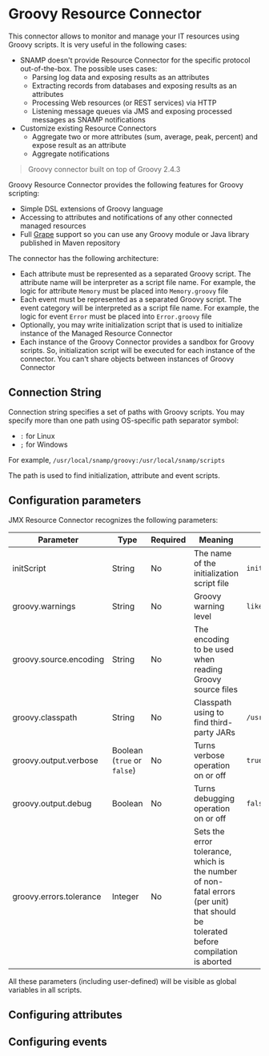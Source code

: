 Groovy Resource Connector
====

This connector allows to monitor and manage your IT resources using Groovy scripts. It is very useful in the following cases:
* SNAMP doesn't provide Resource Connector for the specific protocol out-of-the-box. The possible uses cases:
  * Parsing log data and exposing results as an attributes
  * Extracting records from databases and exposing results as an attributes
  * Processing Web resources (or REST services) via HTTP
  * Listening message queues via JMS and exposing processed messages as SNAMP notifications
* Customize existing Resource Connectors
  * Aggregate two or more attributes (sum, average, peak, percent) and expose result as an attribute
  * Aggregate notifications

> Groovy connector built on top of Groovy 2.4.3

Groovy Resource Connector provides the following features for Groovy scripting:
* Simple DSL extensions of Groovy language
* Accessing to attributes and notifications of any other connected managed resources
* Full [Grape](http://www.groovy-lang.org/Grape) support so you can use any Groovy module or Java library published in Maven repository

The connector has the following architecture:
* Each attribute must be represented as a separated Groovy script. The attribute name will be interpreter as a script file name. For example, the logic for attribute `Memory` must be placed into `Memory.groovy` file
* Each event must be represented as a separated Groovy script. The event category will be interpreted as a script file name. For example, the logic for event `Error` must be placed into `Error.groovy` file
* Optionally, you may write initialization script that is used to initialize instance of the Managed Resource Connector
* Each instance of the Groovy Connector provides a sandbox for Groovy scripts. So, initialization script will be executed for each instance of the connector. You can't share objects between instances of Groovy Connector

## Connection String
Connection string specifies a set of paths with Groovy scripts. You may specify more than one path using OS-specific path separator symbol:
* `:` for Linux
* `;` for Windows

For example, `/usr/local/snamp/groovy:/usr/local/snamp/scripts`

The path is used to find initialization, attribute and event scripts.

## Configuration parameters
JMX Resource Connector recognizes the following parameters:

Parameter | Type | Required | Meaning | Example
---- | ---- | ---- | ---- | ----
initScript | String | No | The name of the initialization script file | `init.groovy`
groovy.warnings | String | No | Groovy warning level | `likely errors`
groovy.source.encoding | String | No | The encoding to be used when reading Groovy source files
groovy.classpath | String | No | Classpath using to find third-party JARs | `/usr/local/jars:/home/user/jars`
groovy.output.verbose | Boolean (`true` or `false`) | No | Turns verbose operation on or off | `true`
groovy.output.debug | Boolean | No | Turns debugging operation on or off | `false`
groovy.errors.tolerance | Integer | No | Sets the error tolerance, which is the number of non-fatal errors (per unit) that should be tolerated before compilation is aborted

All these parameters (including user-defined) will be visible as global variables in all scripts.

## Configuring attributes

## Configuring events
